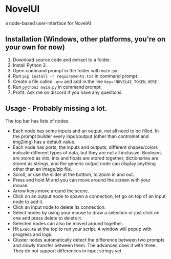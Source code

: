 # NovelUI
a node-based user-interface for NovelAI

## Installation (Windows, other platforms, you're on your own for now)
1. Download source code and extract to a folder.
2. Install Python 3.
3. Open command prompt in the folder with `main.py`.
4. Run `pip install -r requirements.txt` in command prompt.
5. Create a file called `.env` and add in the line `key='NOVELAI_TOKEN_HERE'`.
6. Run `python3 main.py` in command prompt.
7. Profit. Ask me on discord if you have any questions.

## Usage - Probably missing a lot.
The top bar has lists of nodes.
- Each node has some inputs and an output, not all need to be filled. In the prompt builder every input/output (other than controlnet and img2img) has a default value.
- Each node has ports, the inputs and outputs, different shapes/colors indicate different types of data, but they are not all inclusive. Booleans are stored as ints, ints and floats are stored together, dictionaries are stored as strings, and the generic output node can display anything other than an image/zip file.
- Scroll, or use the slider at the bottom, to zoom in and out.
- Press and hold M and you can move around the screen with your mouse.
- Arrow keys move around the scene.
- Click on an output node to spawn a connection, let go on top of an input node to add it.
- Click an input node to delete its connection.
- Select nodes by using your mouse to draw a selection or just click on one and press delete to delete it.
- Selected nodes can also be moved around together.
- Hit `Execute` at the top to run your script. A window will popup with progress and logs.
- Cluster nodes automatically detect the difference between two prompts and slowly transfer between them. The advanced does it with three. They do not support differences in input strings yet.
